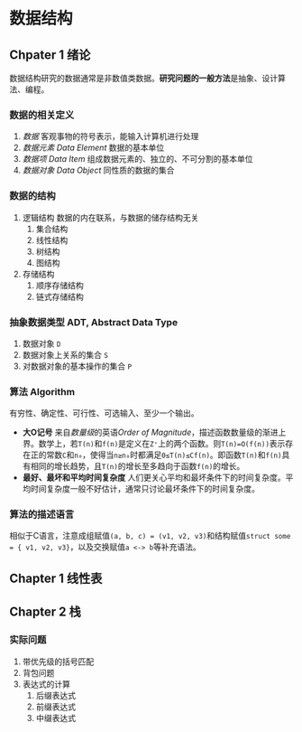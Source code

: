 # 数据结构

## Chpater 1 绪论

数据结构研究的数据通常是非数值类数据。**研究问题的一般方法**是抽象、设计算法、编程。

### 数据的相关定义

1. *数据* 客观事物的符号表示，能输入计算机进行处理
2. *数据元素* *Data Element* 数据的基本单位
3. *数据项* *Data Item* 组成数据元素的、独立的、不可分割的基本单位
4. *数据对象* *Data Object* 同性质的数据的集合

### 数据的结构

1. 逻辑结构 数据的内在联系，与数据的储存结构无关
    1. 集合结构
    2. 线性结构
    3. 树结构
    4. 图结构
2. 存储结构
    1. 顺序存储结构
    2. 链式存储结构

### 抽象数据类型 ADT, Abstract Data Type

1. 数据对象 `D`
2. 数据对象上关系的集合 `S`
3. 对数据对象的基本操作的集合 `P`

### 算法 Algorithm

有穷性、确定性、可行性、可选输入、至少一个输出。

- **大O记号** 来自*数量级*的英语*Order of Magnitude*，描述函数数量级的渐进上界。数学上，若`T(n)`和`f(n)`是定义在`Z⁺`上的两个函数。则`T(n)=O(f(n))`表示存在正的常数`C`和`n₀`，使得当`n≥n₀`时都满足`0≤T(n)≤Cf(n)`。即函数`T(n)`和`f(n)`具有相同的增长趋势，且`T(n)`的增长至多趋向于函数`f(n)`的增长。
- **最好、最坏和平均时间复杂度** 人们更关心平均和最坏条件下的时间复杂度。平均时间复杂度一般不好估计，通常只讨论最坏条件下的时间复杂度。

### 算法的描述语言

相似于C语言，注意成组赋值`(a, b, c) = (v1, v2, v3)`和结构赋值`struct some = { v1, v2, v3}`，以及交换赋值`a <-> b`等补充语法。

## Chapter 1 线性表

## Chapter 2 栈

### 实际问题

1. 带优先级的括号匹配
2. 背包问题
3. 表达式的计算
    1. 后缀表达式
    2. 前缀表达式
    3. 中缀表达式
